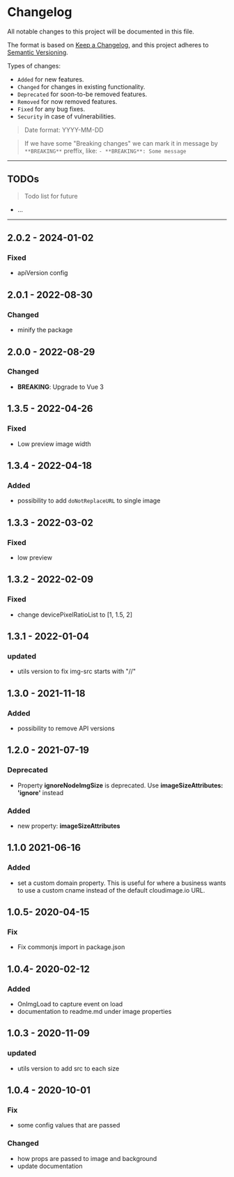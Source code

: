 # Changelog
All notable changes to this project will be documented in this file.

The format is based on [Keep a Changelog](https://keepachangelog.com/en/1.0.0/),
and this project adheres to [Semantic Versioning](https://semver.org/spec/v2.0.0.html).

Types of changes:
- `Added` for new features.
- `Changed` for changes in existing functionality.
- `Deprecated` for soon-to-be removed features.
- `Removed` for now removed features.
- `Fixed` for any bug fixes.
- `Security` in case of vulnerabilities.

> Date format: YYYY-MM-DD

> If we have some "Breaking changes" we can mark it in message by `**BREAKING**` preffix, like: 
> `- **BREAKING**: Some message`

-------------

## TODOs
> Todo list for future

- ...

-------------
## 2.0.2 - 2024-01-02
### Fixed
- apiVersion config

## 2.0.1 - 2022-08-30
### Changed
- minify the package

## 2.0.0 - 2022-08-29
### Changed
- **BREAKING**: Upgrade to Vue 3

## 1.3.5 - 2022-04-26
### Fixed
- Low preview image width

## 1.3.4 - 2022-04-18
### Added
- possibility to add `doNotReplaceURL` to single image

## 1.3.3 - 2022-03-02
### Fixed
- low preview

## 1.3.2 - 2022-02-09
### Fixed
- change devicePixelRatioList to [1, 1.5, 2]

## 1.3.1 - 2022-01-04
### updated
- utils version to fix img-src starts with "//"
## 1.3.0 - 2021-11-18
### Added
- possibility to remove API versions

## 1.2.0 - 2021-07-19

### Deprecated

- Property **ignoreNodeImgSize** is deprecated. Use **imageSizeAttributes: 'ignore'** instead

### Added
- new property: **imageSizeAttributes**

## 1.1.0 2021-06-16
### Added
- set a custom domain property. This is useful for where a business wants to use a custom cname instead of the default 
  cloudimage.io URL.

## 1.0.5- 2020-04-15
### Fix
- Fix commonjs import in package.json

## 1.0.4- 2020-02-12
### Added
- OnImgLoad to capture event on load
- documentation to readme.md under image properties

## 1.0.3 - 2020-11-09
### updated
- utils version to add src to each size

## 1.0.4 - 2020-10-01
### Fix
- some config values that are passed
### Changed
- how props are passed to image and background
- update documentation 
